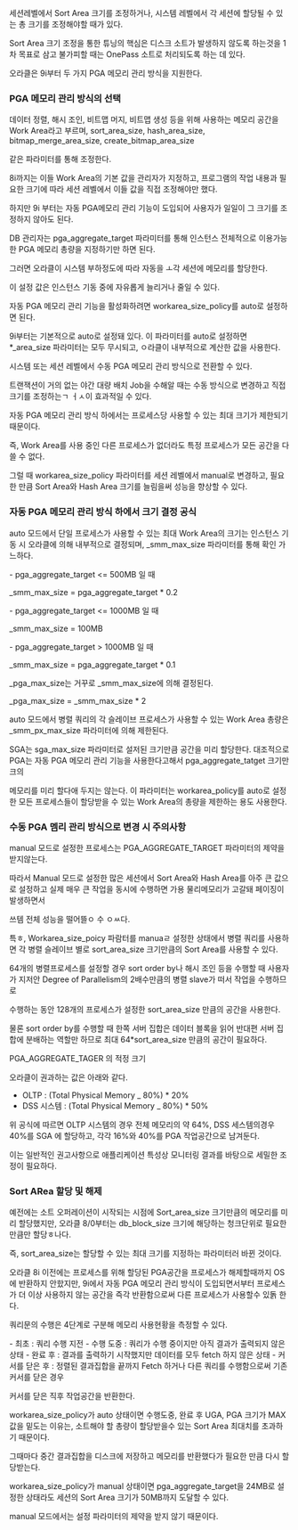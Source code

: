 세션레벨에서 Sort Area 크기를 조정하거나, 시스템 레벨에서 각 세션에 할당될 수 있는 총 크기를 조정해야할 때가 있다.

Sort Area 크기 조정을 통한 튜닝의 핵심은 디스크 소트가 발생하지 않도록 하는것을 1차 목표로 삼고 불가피할 때는 OnePass 소트로 처리되도록 하는 데 있다.

오라클은 9i부터 두 가지 PGA 메모리 관리 방식을 지원한다.

### PGA 메모리 관리 방식의 선택

데이터 정렬, 해시 조인, 비트맵 머지, 비트맵 생성 등을 위해 사용하는 메모리 공간을 Work Area라고 부르며, sort_area_size, hash_area_size, bitmap_merge_area_size, create_bitmap_area_size

같은 파라미터를 통해 조정한다.

8i까지는 이들 Work Area의 기본 값을 관리자가 지정하고, 프로그램의 작업 내용과 필요한 크기에 따라 세션 레벨에서 이들 값을 직접 조정해야만 했다.

하지만 9i 부터는 자동 PGA메모리 관리 기능이 도입되어 사용자가 일일이 그 크기를 조정하지 않아도 된다.

DB 관리자는 pga_aggregate_target 파라미터를 통해 인스턴스 전체적으로 이용가능한 PGA 메모리 총량을 지정하기만 하면 된다.

그러면 오라클이 시스템 부하정도에 따라 자동을 ㅗ각 세션에 메모리를 할당한다.

이 설정 값은 인스턴스 기동 중에 자유롭게 늘리거나 줄일 수 있다.

자동 PGA 메모리 관리 기능을 활성화하려면 workarea_size_policy를 auto로 설정하면 된다.

9i부터는 기본적으로 auto로 설정돼 있다. 이 파라미터를 auto로 설정하면 \*\_area_size 파라미터는 모두 무시되고, ㅇ라클이 내부적으로 계산한 값을 사용한다.

시스템 또는 세션 레벨에서 수동 PGA 메모리 관리 방식으로 전환할 수 있다.

트랜잭션이 거의 없는 야간 대량 배치 Job을 수해알 때는 수동 방식으로 변경하고 직접 크기를 조정하는ㄱ ㅓㅅ이 효과적일 수 있다.

자동 PGA 메모리 관리 방식 하에서는 프로세스당 사용할 수 있는 최대 크기가 제한되기 때문이다.

즉, Work Area를 사용 중인 다른 프로세스가 없더라도 특정 프로세스가 모든 공간을 다 쓸 수 없다.

그럴 때 workarea_size_policy 파라미터를 세션 레벨에서 manual로 변경하고, 필요한 만큼 Sort Area와 Hash Area 크기를 늘림을써 성능을 향상할 수 있다.

### 자동 PGA 메모리 관리 방식 하에서 크기 결정 공식

auto 모드에서 단일 프로세스가 사용할 수 있는 최대 Work Area의 크기는 인스턴스 기동 시 오라클에 의해 내부적으로 결정되며, \_smm_max_size 파라미터를 통해 확인 가느하다.

\- pga_aggregate_target <= 500MB 일 때

\_smm_max_size = pga_aggregate_target \* 0.2

\- pga_aggregate_target <= 1000MB 일 때

\_smm_max_size = 100MB

\- pga_aggregate_target > 1000MB 일 때

\_smm_max_size = pga_aggregate_target \* 0.1

\_pga_max_size는 거꾸로 \_smm_max_size에 의해 결정된다.

\_pga_max_size = \_smm_max_size \* 2

auto 모드에서 병렬 쿼리의 각 슬레이브 프로세스가 사용할 수 있는 Work Area 총량은 \_smm_px_max_size 파라미터에 의해 제한된다.

SGA는 sga_max_size 파라미터로 설저된 크기만큼 공간을 미리 할당한다. 대조적으로 PGA는 자동 PGA 메모리 관리 기능을 사용한다고해서 pga_aggregate_tatget 크기만크의

메모리를 미리 할다애 두지는 않는다. 이 파라미터는 workarea_policy를 auto로 설정한 모든 프로세스들이 할당받을 수 있는 Work Area의 총량을 제한하는 용도 사용한다.

### 수동 PGA 멤리 관리 방식으로 변경 시 주의사항

manual 모드로 설정한 프로세스는 PGA_AGGREGATE_TARGET 파라미터의 제약을 받지않는다.

따라서 Manual 모드로 설정한 많은 세션에서 Sort Area와 Hash Area를 아주 큰 값으로 설정하고 실제 매우 큰 작업을 동시에 수행하면 가용 물리메모리가 고갈돼 페이징이 발생하면서

쓰템 전체 성능을 떨어뜰ㅇ 수 ㅇㅆ다.

특ㅎ, Workarea_size_poicy 파람터를 manuaㄹ 설정한 상태에서 병렬 쿼리를 사용하면 각 병렬 슬레이브 별로 sort_area_size 크기만큼의 Sort Area를 사용할 수 있다.

64개의 병렬프로세스를 설정할 경우 sort order by나 해시 조인 등을 수행할 때 사용자가 지저안 Degree of Parallelism의 2배수만큼의 병렬 slave가 떠서 작업을 수행하므로

수행하는 동안 128개의 프로세스가 설정한 sort_area_size 만큼의 공간을 사용한다.

물론 sort order by를 수행할 때 한쪽 서버 집합은 데이터 블록을 읽어 반대편 서버 집합에 분배하는 역할만 하므로 최대 64\*sort_area_size 만큼의 공간이 필요하다.

PGA_AGGREGATE_TAGER 의 적정 크기

오라클이 권과하는 값은 아래와 같다.

- OLTP : (Total Physical Memory \_ 80%) \* 20%
- DSS 시스템 : (Total Physical Memory \_ 80%) \* 50%

위 공식에 따르면 OLTP 시스템의 경우 전체 메모리의 약 64%, DSS 세스템의경우 40%를 SGA 에 할당하고, 각각 16%와 40%를 PGA 작업공간으로 남겨둔다.

이는 일반적인 권고사항으로 애플리케이션 특성상 모니터링 결과를 바탕으로 세밀한 조정이 필요하다.

### Sort ARea 할당 및 해제

예전에는 소트 오퍼레이션이 시작되는 시점에 Sort_area_size 크기만큼의 메모리를 미리 할당했지만, 오라클 8/0부터는 db_block_size 크기에 해당하는 청크단위로 필요한 만큼만 할당ㅎ나다.

즉, sort_area_size는 할당할 수 있는 최대 크기를 지정하는 파라미터러 바뀐 것이다.

오라클 8i 이전에는 프로세스를 위해 할당된 PGA공간을 프로세스가 해제할때까지 OS에 반환하지 안핬지만, 9i에서 자동 PGA 메모리 관리 방식이 도입되면서부터 프로세스가 더 이상 사용하지 않는 공간을 즉각 반환함으로써 다른 프로세스가 사용할수 있돍 한다.

쿼리문의 수행은 4단계로 구분해 메모리 사용현황을 측정할 수 있다.

\- 최초 : 쿼리 수행 지전
\- 수행 도중 : 쿼리가 수행 중이지만 아직 결과가 출력되지 않은 상태
\- 완료 후 : 결과를 출력하기 시작했지만 데이터를 모두 fetch 하지 않은 상태
\- 커서를 닫은 후 : 정렬된 결과집합을 끝까지 Fetch 하거나 다른 쿼리를 수행함으로써 기존 커서를 닫은 경우

커서를 닫은 직후 작업공간을 반환한다.

workarea_size_policy가 auto 상태이면 수행도중, 완료 후 UGA, PGA 크기가 MAX 값을 밑도는 이유는, 소트해야 할 총량이 할당받을수 있는 Sort Area 최대치를 초과하기 때문이다.

그때마다 중간 결과집합을 디스크에 저장하고 메모리를 반환했다가 필요한 만큼 다시 할당받는다.

workarea_size_policy가 manual 상태이면 pga_aggregate_target을 24MB로 설정한 상태라도 세션의 Sort Area 크기가 50MB까지 도달할 수 있다.

manual 모드에서는 설정 파라미터의 제약을 받지 않기 때문이다.
